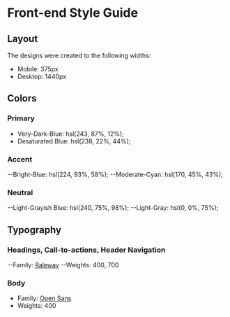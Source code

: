 # Front-end Style Guide

## Layout

The designs were created to the following widths:

- Mobile: 375px
- Desktop: 1440px

## Colors

### Primary

- Very-Dark-Blue: hsl(243, 87%, 12%);
- Desaturated Blue: hsl(238, 22%, 44%);

### Accent

--Bright-Blue: hsl(224, 93%, 58%);
--Moderate-Cyan: hsl(170, 45%, 43%);

### Neutral

--Light-Grayish Blue: hsl(240, 75%, 98%);
--Light-Gray: hsl(0, 0%, 75%);

## Typography

### Headings, Call-to-actions, Header Navigation

--Family: [Raleway](https://fonts.google.com/specimen/Raleway)
--Weights: 400, 700

### Body

- Family: [Open Sans](https://fonts.google.com/specimen/Open+Sans)
- Weights: 400